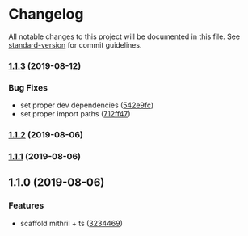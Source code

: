 # Changelog

All notable changes to this project will be documented in this file. See [standard-version](https://github.com/conventional-changelog/standard-version) for commit guidelines.

### [1.1.3](https://github.com/stereohorse/generator-mithril-ts/compare/v1.1.2...v1.1.3) (2019-08-12)


### Bug Fixes

* set proper dev dependencies ([542e9fc](https://github.com/stereohorse/generator-mithril-ts/commit/542e9fc))
* set proper import paths ([712ff47](https://github.com/stereohorse/generator-mithril-ts/commit/712ff47))

### [1.1.2](https://github.com/stereohorse/generator-mithril-ts/compare/v1.1.1...v1.1.2) (2019-08-06)

### [1.1.1](https://github.com/stereohorse/generator-mithril-ts/compare/v1.1.0...v1.1.1) (2019-08-06)

## 1.1.0 (2019-08-06)


### Features

* scaffold mithril + ts ([3234469](https://github.com/stereohorse/generator-mithril-ts/commit/3234469))
